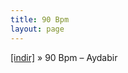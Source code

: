 ```yaml
---
title: 90 Bpm
layout: page
---
```


<a href="https://cloud.mail.ru/public/811b958e0ea2/90Bpm%20-%20Aydabir%20Proje" target="_blank">[indir]</a>  »  90 Bpm &#8211; Aydabir